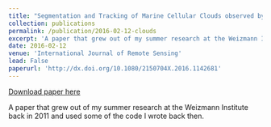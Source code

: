 ```yaml
---
title: "Segmentation and Tracking of Marine Cellular Clouds observed by Geostationary Satellites"
collection: publications
permalink: /publication/2016-02-12-clouds
excerpt: 'A paper that grew out of my summer research at the Weizmann Institute back in 2011 and used some of the code I wrote back then.'
date: 2016-02-12
venue: 'International Journal of Remote Sensing'
lead: False
paperurl: 'http://dx.doi.org/10.1080/2150704X.2016.1142681'
---
```


<a href='http://dx.doi.org/10.1080/2150704X.2016.1142681'>Download paper here</a>

A paper that grew out of my summer research at the Weizmann Institute back in 2011 and used some of the code I wrote back then.
